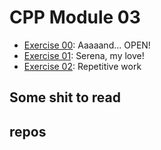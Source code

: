 # CPP Module 03

- [Exercise
  00](https://github.com/caps-/CPPmodules/tree/master/CPPmodule03/ex00): Aaaaand... OPEN!
- [Exercise
  01](https://github.com/caps-/CPPmodules/tree/master/CPPmodule03/ex01): Serena, my love!
- [Exercise
  02](https://github.com/caps-/CPPmodules/tree/master/CPPmodule03/ex02): Repetitive work


## Some shit to read

## repos
